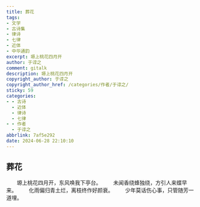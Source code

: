 ```yaml
---
title: 葬花
tags:
- 文学
- 古诗集
- 律诗
- 七律
- 近体
- 中华通韵
excerpt: 塬上桃花四月开
author: 于谆之
comment: gitalk
description: 塬上桃花四月开
copyright_author: 于谆之
copyright_author_href: /categories/作者/于谆之/
sticky: 59
categories:
- - 古诗
  - 近体
  - 律诗
  - 七律
- - 作者
  - 于谆之
abbrlink: 7af5e292
date: 2024-06-28 22:10:10
---
```

## 葬花

&emsp;&emsp;塬上桃花四月开，东风唤我下亭台。
&emsp;&emsp;未闻香绕蜂独绕，方引人来蝶早来。
&emsp;&emsp;化雨偏归青土烂，离枝终作好颜衰。
&emsp;&emsp;少年莫话伤心事，只管随芳一道埋。

